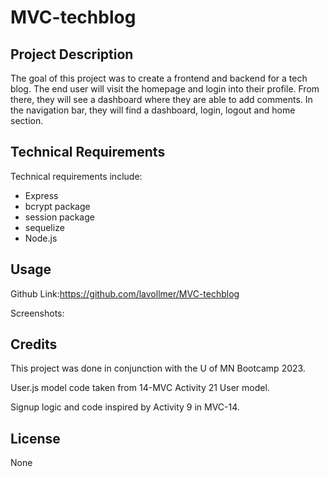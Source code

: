 # MVC-techblog

## Project Description
The goal of this project was to create a frontend and backend for a tech blog. The end user will visit the homepage and login into their profile. From there, they will see a dashboard where they are able to add comments. In the navigation bar, they will find a dashboard, login, logout and home section. 

## Technical Requirements

Technical requirements include:
* Express
* bcrypt package
* session package
* sequelize
* Node.js

## Usage

Github Link:https://github.com/lavollmer/MVC-techblog

Screenshots:

## Credits

This project was done in conjunction with the U of MN Bootcamp 2023.

User.js model code taken from 14-MVC Activity 21 User model.

Signup logic and code inspired by Activity 9 in MVC-14.


## License
None